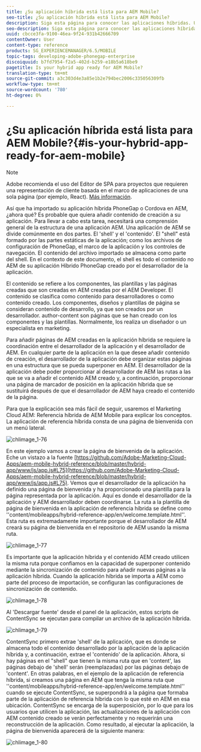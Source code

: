 ```yaml
---
title: ¿Su aplicación híbrida está lista para AEM Mobile?
seo-title: ¿Su aplicación híbrida está lista para AEM Mobile?
description: Siga esta página para conocer las aplicaciones híbridas. Una aplicación de AEM se divide comúnmente en dos partes. El 'shell' y el 'contenido' y esta página proporciona más información sobre estos temas.
seo-description: Siga esta página para conocer las aplicaciones híbridas. Una aplicación de AEM se divide comúnmente en dos partes. El 'shell' y el 'contenido' y esta página proporciona más información sobre estos temas.
uuid: cbcce3fa-9100-46ea-9f24-931b42666709
contentOwner: User
content-type: reference
products: SG_EXPERIENCEMANAGER/6.5/MOBILE
topic-tags: developing-adobe-phonegap-enterprise
discoiquuid: b7fd7954-f2a5-402d-b259-e18b5a618be9
pagetitle: Is your hybrid app ready for AEM Mobile?
translation-type: tm+mt
source-git-commit: a3c303d4e3a85e1b2e794bec2006c335056309fb
workflow-type: tm+mt
source-wordcount: '780'
ht-degree: 0%

---
```



# ¿Su aplicación híbrida está lista para AEM Mobile?{#is-your-hybrid-app-ready-for-aem-mobile}

>[!NOTE]
>
>Adobe recomienda el uso del Editor de SPA para proyectos que requieren una representación de cliente basada en el marco de aplicaciones de una sola página (por ejemplo, React). [Más información](/help/sites-developing/spa-overview.md).

Así que ha importado su aplicación híbrida PhoneGap o Cordova en AEM, ¿ahora qué? Es probable que quiera añadir contenido de creación a su aplicación. Para llevar a cabo esta tarea, necesitará una comprensión general de la estructura de una aplicación AEM. Una aplicación de AEM se divide comúnmente en dos partes. El &#39;shell&#39; y el &#39;contenido&#39;. El &quot;shell&quot; está formado por las partes estáticas de la aplicación; como los archivos de configuración de PhoneGap, el marco de la aplicación y los controles de navegación. El contenido del archivo importado se almacena como parte del shell. En el contexto de este documento, el shell es todo el contenido no AEM de su aplicación Híbrido PhoneGap creado por el desarrollador de la aplicación.

El contenido se refiere a los componentes, las plantillas y las páginas creadas que son creadas en AEM creadas por el AEM Developer. El contenido se clasifica como contenido para desarrolladores o como contenido creado. Los componentes, diseños y plantillas de página se consideran contenido de desarrollo, ya que son creados por un desarrollador. author-content son páginas que se han creado con los componentes y las plantillas. Normalmente, los realiza un diseñador o un especialista en marketing.

Para añadir páginas de AEM creadas en la aplicación híbrida se requiere la coordinación entre el desarrollador de la aplicación y el desarrollador de AEM. En cualquier parte de la aplicación en la que desee añadir contenido de creación, el desarrollador de la aplicación debe organizar estas páginas en una estructura que se pueda superponer en AEM. El desarrollador de la aplicación debe poder proporcionar al desarrollador de AEM las rutas a las que se va a añadir el contenido AEM creado y, a continuación, proporcionar una página de marcador de posición en la aplicación híbrida que se sustituirá después de que el desarrollador de AEM haya creado el contenido de la página.

Para que la explicación sea más fácil de seguir, usaremos el Marketing Cloud AEM: Referencia híbrida de AEM Mobile para explicar los conceptos. La aplicación de referencia híbrida consta de una página de bienvenida con un menú lateral.

![chlimage_1-76](assets/chlimage_1-76.png)

En este ejemplo vamos a crear la página de bienvenida de la aplicación. Eche un vistazo a la fuente [https://github.com/Adobe-Marketing-Cloud-Apps/aem-mobile-hybrid-reference/blob/master/hybrid-app/www/js/app.js#L75](https://github.com/Adobe-Marketing-Cloud-Apps/aem-mobile-hybrid-reference/blob/master/hybrid-app/www/js/app.js#L75). Vemos que el desarrollador de la aplicación ha definido una página de bienvenida y ha proporcionado una plantilla para la página representada por la aplicación. Aquí es donde el desarrollador de la aplicación y AEM desarrollador deben coordinarse. La ruta a la plantilla de página de bienvenida en la aplicación de referencia híbrida se define como &#39;&#39;content/mobileapps/hybrid-reference-app/en/welcome.template.html&#39;&#39;. Esta ruta es extremadamente importante porque el desarrollador de AEM creará su página de bienvenida en el repositorio de AEM usando la misma ruta.

![chlimage_1-77](assets/chlimage_1-77.png)

Es importante que la aplicación híbrida y el contenido AEM creado utilicen la misma ruta porque confiamos en la capacidad de superponer contenido mediante la sincronización de contenido para añadir nuevas páginas a la aplicación híbrida. Cuando la aplicación híbrida se importa a AEM como parte del proceso de importación, se configuran las configuraciones de sincronización de contenido.

![chlimage_1-78](assets/chlimage_1-78.png)

Al &#39;Descargar fuente&#39; desde el panel de la aplicación, estos scripts de ContentSync se ejecutan para compilar un archivo de la aplicación híbrida.

![chlimage_1-79](assets/chlimage_1-79.png)

ContentSync primero extrae &#39;shell&#39; de la aplicación, que es donde se almacena todo el contenido desarrollado por la aplicación de la aplicación híbrida y, a continuación, extrae el &#39;contenido&#39; de la aplicación. Ahora, si hay páginas en el &quot;shell&quot; que tienen la misma ruta que en &#39;content&#39;, las páginas debajo de &#39;shell&#39; serán (reemplazadas) por las páginas debajo de &#39;content&#39;. En otras palabras, en el ejemplo de la aplicación de referencia híbrida, si creamos una página en AEM que tenga la misma ruta que &#39;&#39;content/mobileapps/hybrid-reference-app/en/welcome.template.html&#39;&#39; cuando se ejecute ContentSync, se superpondrá a la página que formaba parte de la aplicación de referencia híbrida con lo que esté en AEM en esa ubicación. ContentSync se encarga de la superposición, por lo que para los usuarios que utilicen la aplicación, las actualizaciones de la aplicación con AEM contenido creado se verán perfectamente y no requerirán una reconstrucción de la aplicación. Como resultado, al ejecutar la aplicación, la página de bienvenida aparecerá de la siguiente manera:

![chlimage_1-80](assets/chlimage_1-80.png)
